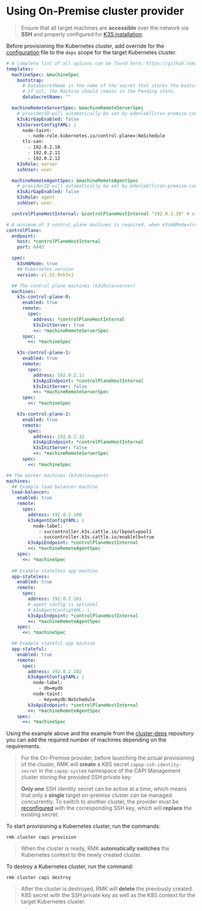 # Using On-Premise cluster provider

> Ensure that all target machines are **accessible** over the network via **SSH** and properly configured for
> [K3S installation](https://docs.k3s.io/installation).

Before provisioning the Kubernetes cluster, add override for
the [configuration](https://github.com/edenlabllc/cluster-deps.bootstrap.infra/blob/develop/etc/deps/develop/values/onprem-cluster.yaml.gotmpl)
file to the `deps` scope for the target Kubernetes cluster.

```yaml
# A complete list of all options can be found here: https://github.com/edenlabllc/on-premise-configurator.operators.infra/blob/develop/watches.yaml
templates:
  machineSpec: &machineSpec
    bootstrap:
      # DataSecretName is the name of the secret that stores the bootstrap data script.
      # If nil, the Machine should remain in the Pending state.
      dataSecretName: ""

  machineRemoteServerSpec: &machineRemoteServerSpec
    # providerID will automatically be set by edenlabllc/on-premise-configurator.operators.infra
    k3sAirGapEnabled: false
    k3sServerConfigYAML: |
      node-taint:
        - node-role.kubernetes.io/control-plane=:NoSchedule
      tls-san:
        - 192.0.2.10
        - 192.0.2.11
        - 192.0.2.12
    k3sRole: server
    sshUser: user

  machineRemoteAgentSpec: &machineRemoteAgentSpec
    # providerID will automatically be set by edenlabllc/on-premise-configurator.operators.infra
    k3sAirGapEnabled: false
    k3sRole: agent
    sshUser: user

  controlPlaneHostInternal: &controlPlaneHostInternal "192.0.2.10" # e.g. 192.0.2.10

# A minimum of 3 control plane machines is required, when k3sHAMode=true
controlPlane:
  endpoint:
    host: *controlPlaneHostInternal
    port: 6443

  spec:
    k3sHAMode: true
    ## Kubernetes version
    version: v1.31.9+k3s1

  ## The control plane machines (k3sRole=server)
  machines:
    k3s-control-plane-0:
      enabled: true
      remote:
        spec:
          address: *controlPlaneHostInternal
          k3sInitServer: true
          <<: *machineRemoteServerSpec
      spec:
        <<: *machineSpec

    k3s-control-plane-1:
      enabled: true
      remote:
        spec:
          address: 192.0.2.11
          k3sApiEndpoint: *controlPlaneHostInternal
          k3sInitServer: false
          <<: *machineRemoteServerSpec
      spec:
        <<: *machineSpec

    k3s-control-plane-2:
      enabled: true
      remote:
        spec:
          address: 192.0.2.12
          k3sApiEndpoint: *controlPlaneHostInternal
          k3sInitServer: false
          <<: *machineRemoteServerSpec
      spec:
        <<: *machineSpec

## The worker machines (k3sRole=agent)
machines:
  ## Example load balancer machine
  load-balancer:
    enabled: true
    remote:
      spec:
        address: 192.0.2.100
        k3sAgentConfigYAML: |
          node-label:
            - svccontroller.k3s.cattle.io/lbpool=pool1
            - svccontroller.k3s.cattle.io/enablelb=true
        k3sApiEndpoint: *controlPlaneHostInternal
        <<: *machineRemoteAgentSpec
    spec:
      <<: *machineSpec
      
  ## Example stateless app machine
  app-stateless:
    enabled: true
    remote:
      spec:
        address: 192.0.2.101
        # agent config is optional
        # k3sAgentConfigYAML: |
        k3sApiEndpoint: *controlPlaneHostInternal
        <<: *machineRemoteAgentSpec
    spec:
      <<: *machineSpec

  ## Example stateful app machine
  app-stateful:
    enabled: true
    remote:
      spec:
        address: 192.0.2.102
        k3sAgentConfigYAML: |
          node-label:
            - db=mydb
          node-taint:
            - key=mydb:NoSchedule
        k3sApiEndpoint: *controlPlaneHostInternal
        <<: *machineRemoteAgentSpec
    spec:
      <<: *machineSpec
```

Using the example above and the example from
the [cluster-deps](https://github.com/edenlabllc/cluster-deps.bootstrap.infra/blob/develop/etc/deps/develop/values/onprem-cluster.yaml.gotmpl)
repository you can add the required number of machines depending on the requirements.

> For the On-Premise provider, before launching the actual provisioning of the cluster,
> RMK will **create** a K8S secret `capop-ssh-identity-secret` in the `capop-system` namespace
> of the CAPI Management cluster storing the provided SSH private key.
> 
> **Only one** SSH identity secret can be active at a time, which means that only a **single** target on-premise
> cluster can be managed concurrently. To switch to another cluster, the provider must be 
> [reconfigured](../configuration-management/init-onprem-provider.md#reconfiguration-of-the-on-premise-ssh-private-key)
> with the corresponding SSH key, which will **replace** the existing secret.

To start provisioning a Kubernetes cluster, run the commands:

```shell
rmk cluster capi provision
```

> When the cluster is ready, RMK **automatically switches** the Kubernetes context to the newly created cluster.

To destroy a Kubernetes cluster, run the command:

```shell
rmk cluster capi destroy
```

> After the cluster is destroyed, RMK will **delete** the previously created K8S secret with the SSH private key 
> as well as the K8S context for the target Kubernetes cluster.
